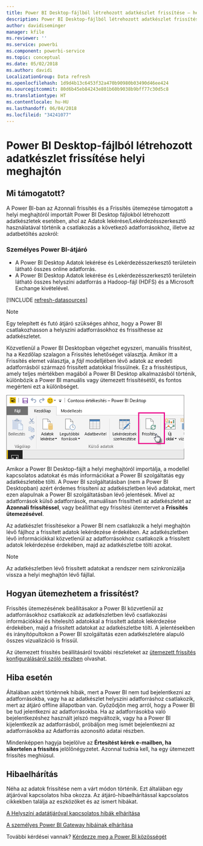 ```yaml
---
title: Power BI Desktop-fájlból létrehozott adatkészlet frissítése – helyi
description: Power BI Desktop-fájlból létrehozott adatkészlet frissítése helyi meghajtón
author: davidiseminger
manager: kfile
ms.reviewer: ''
ms.service: powerbi
ms.component: powerbi-service
ms.topic: conceptual
ms.date: 05/02/2018
ms.author: davidi
LocalizationGroup: Data refresh
ms.openlocfilehash: 1d9d4b13c6453f32a470b90980b03490d46ee424
ms.sourcegitcommit: 80d6b45eb84243e801b60b9038b9bff77c30d5c8
ms.translationtype: HT
ms.contentlocale: hu-HU
ms.lasthandoff: 06/04/2018
ms.locfileid: "34241077"
---
```

# <a name="refresh-a-dataset-created-from-a-power-bi-desktop-file-on-a-local-drive"></a>Power BI Desktop-fájlból létrehozott adatkészlet frissítése helyi meghajtón
## <a name="whats-supported"></a>Mi támogatott?
A Power BI-ban az Azonnali frissítés és a Frissítés ütemezése támogatott a helyi meghajtóról importált Power BI Desktop fájlokból létrehozott adatkészletek esetében, ahol az Adatok lekérése/Lekérdezésszerkesztő használatával történik a csatlakozás a következő adatforrásokhoz, illetve az adatbetöltés azokról:

### <a name="power-bi-gateway---personal"></a>Személyes Power BI-átjáró
* A Power BI Desktop Adatok lekérése és Lekérdezésszerkesztő területein látható összes online adatforrás.
* A Power BI Desktop Adatok lekérése és Lekérdezésszerkesztő területein látható összes helyszíni adatforrás a Hadoop-fájl (HDFS) és a Microsoft Exchange kivételével.

<!-- Refresh Data sources-->
[!INCLUDE [refresh-datasources](./includes/refresh-datasources.md)]

> [!NOTE]
> Egy telepített és futó átjáró szükséges ahhoz, hogy a Power BI csatlakozhasson a helyszíni adatforrásokhoz és frissíthesse az adatkészletet.
> 
> 

Közvetlenül a Power BI Desktopban végezhet egyszeri, manuális frissítést, ha a Kezdőlap szalagon a Frissítés lehetőséget választja. Amikor itt a Frissítés elemet választja, a *fájl* modelljében lévő adatok az eredeti adatforrásból származó frissített adatokkal frissülnek. Ez a frissítéstípus, amely teljes mértékben magából a Power BI Desktop alkalmazásból történik, különbözik a Power BI manuális vagy ütemezett frissítésétől, és fontos megérteni ezt a különbséget.

![](media/refresh-desktop-file-local-drive/pbix-refresh.png)

Amikor a Power BI Desktop-fájlt a helyi meghajtóról importálja, a modellel kapcsolatos adatokat és más információkat a Power BI szolgáltatás egy adatkészletébe tölti. A Power BI szolgáltatásban (nem a Power BI Desktopban) azért érdemes frissíteni az adatkészletben lévő adatokat, mert ezen alapulnak a Power BI szolgáltatásban lévő jelentések. Mivel az adatforrások külső adatforrások, manuálisan frissítheti az adatkészletet az **Azonnali frissítéssel**, vagy beállíthat egy frissítési ütemtervet a **Frissítés ütemezésével**.

Az adatkészlet frissítésekor a Power BI nem csatlakozik a helyi meghajtón lévő fájlhoz a frissített adatok lekérdezése érdekében. Az adatkészletben lévő információkkal közvetlenül az adatforrásokhoz csatlakozik a frissített adatok lekérdezése érdekében, majd az adatkészletbe tölti azokat.

> [!NOTE]
> Az adatkészletben lévő frissített adatokat a rendszer nem szinkronizálja vissza a helyi meghajtón lévő fájllal.
> 
> 

## <a name="how-do-i-schedule-refresh"></a>Hogyan ütemezhetem a frissítést?
Frissítés ütemezésének beállításakor a Power BI közvetlenül az adatforrásokhoz csatlakozik az adatkészletben lévő csatlakozási információkkal és hitelesítő adatokkal a frissített adatok lekérdezése érdekében, majd a frissített adatokat az adatkészletbe tölti. A jelentésekben és irányítópultokon a Power BI szolgáltatás ezen adatkészletére alapuló összes vizualizáció is frissül.

Az ütemezett frissítés beállításáról további részleteket az [ütemezett frissítés konfigurálásáról szóló részben](refresh-scheduled-refresh.md) olvashat.

## <a name="when-things-go-wrong"></a>Hiba esetén
Általában azért történnek hibák, mert a Power BI nem tud bejelentkezni az adatforrásokba, vagy ha az adatkészlet helyszíni adatforráshoz csatlakozik, mert az átjáró offline állapotban van. Győződjön meg arról, hogy a Power BI be tud jelentkezni az adatforrásokba. Ha az adatforrásokba való bejelentkezéshez használt jelszó megváltozik, vagy ha a Power BI kijelentkezik az adatforrásból, próbáljon meg ismét bejelentkezni az adatforrásokba az Adatforrás azonosító adatai részben.

Mindenképpen hagyja bejelölve az **Értesítést kérek e-mailben, ha sikertelen a frissítés** jelölőnégyzetet. Azonnal tudnia kell, ha egy ütemezett frissítés meghiúsul.

## <a name="troubleshooting"></a>Hibaelhárítás
Néha az adatok frissítése nem a várt módon történik. Ezt általában egy átjáróval kapcsolatos hiba okozza. Az átjáró-hibaelhárítással kapcsolatos cikkekben találja az eszközöket és az ismert hibákat.

[A Helyszíni adatátjáróval kapcsolatos hibák elhárítása](service-gateway-onprem-tshoot.md)

[A személyes Power BI Gateway hibáinak elhárítása](service-admin-troubleshooting-power-bi-personal-gateway.md)

További kérdései vannak? [Kérdezze meg a Power BI közösségét](http://community.powerbi.com/)

